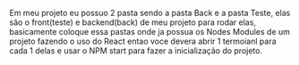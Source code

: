 Em meu projeto eu possuo 2 pasta sendo a pasta Back e a pasta Teste, elas são o front(teste) e backend(back) de meu projeto para rodar elas, basicamente coloque essa pastas onde ja possua os Nodes Modules de um projeto fazendo o uso do React entao voce devera abrir 1 termoianl para cada 1 delas e usar o NPM start para fazer a inicialização do projeto.

